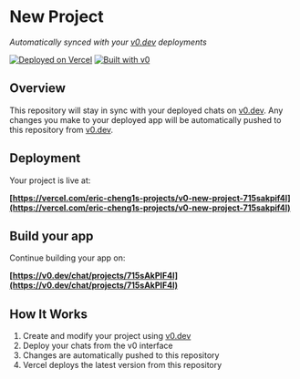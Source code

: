 # New Project

*Automatically synced with your [v0.dev](https://v0.dev) deployments*

[![Deployed on Vercel](https://img.shields.io/badge/Deployed%20on-Vercel-black?style=for-the-badge&logo=vercel)](https://vercel.com/eric-cheng1s-projects/v0-new-project-715sakpif4l)
[![Built with v0](https://img.shields.io/badge/Built%20with-v0.dev-black?style=for-the-badge)](https://v0.dev/chat/projects/715sAkPIF4l)

## Overview

This repository will stay in sync with your deployed chats on [v0.dev](https://v0.dev).
Any changes you make to your deployed app will be automatically pushed to this repository from [v0.dev](https://v0.dev).

## Deployment

Your project is live at:

**[https://vercel.com/eric-cheng1s-projects/v0-new-project-715sakpif4l](https://vercel.com/eric-cheng1s-projects/v0-new-project-715sakpif4l)**

## Build your app

Continue building your app on:

**[https://v0.dev/chat/projects/715sAkPIF4l](https://v0.dev/chat/projects/715sAkPIF4l)**

## How It Works

1. Create and modify your project using [v0.dev](https://v0.dev)
2. Deploy your chats from the v0 interface
3. Changes are automatically pushed to this repository
4. Vercel deploys the latest version from this repository